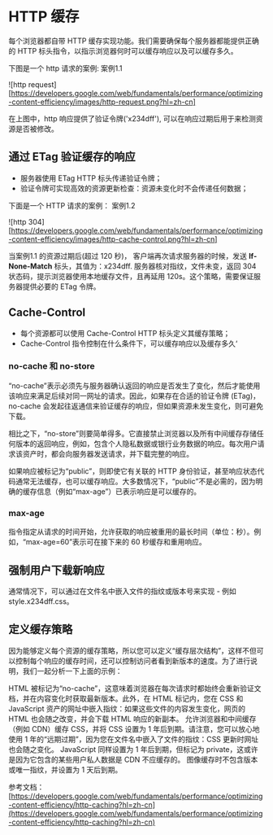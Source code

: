 # HTTP 缓存

每个浏览器都自带 HTTP 缓存实现功能。我们需要确保每个服务器都能提供正确的 HTTP 标头指令，以指示浏览器何时可以缓存响应以及可以缓存多久。

下图是一个 http 请求的案例: 案例1.1

![http request][https://developers.google.com/web/fundamentals/performance/optimizing-content-efficiency/images/http-request.png?hl=zh-cn]

在上图中，http 响应提供了验证令牌('x234dff'), 可以在响应过期后用于来检测资源是否被修改。

## 通过 ETag 验证缓存的响应

- 服务器使用 ETag HTTP 标头传递验证令牌；
- 验证令牌可实现高效的资源更新检查：资源未变化时不会传递任何数据；

下面是一个 HTTP 请求的案例： 案例1.2

![http 304][https://developers.google.com/web/fundamentals/performance/optimizing-content-efficiency/images/http-cache-control.png?hl=zh-cn]

当案例1.1 的资源过期后(超过 120 秒)， 客户端再次请求服务器的时候，发送 **If-None-Match** 标头，其值为：x234dff. 服务器核对指纹，文件未变，返回 304 状态码，提示浏览器使用本地缓存文件，且再延用 120s。这个策略，需要保证服务器提供必要的 ETag 令牌。

## Cache-Control

- 每个资源都可以使用 Cache-Control  HTTP 标头定义其缓存策略；
- Cache-Control 指令控制在什么条件下，可以缓存响应以及缓存多久‘

### no-cache 和 no-store

“no-cache”表示必须先与服务器确认返回的响应是否发生了变化，然后才能使用该响应来满足后续对同一网址的请求。因此，如果存在合适的验证令牌 (ETag)，no-cache 会发起往返通信来验证缓存的响应，但如果资源未发生变化，则可避免下载。

相比之下，“no-store”则要简单得多。它直接禁止浏览器以及所有中间缓存存储任何版本的返回响应，例如，包含个人隐私数据或银行业务数据的响应。每次用户请求该资产时，都会向服务器发送请求，并下载完整的响应。

如果响应被标记为“public”，则即使它有关联的 HTTP 身份验证，甚至响应状态代码通常无法缓存，也可以缓存响应。大多数情况下，“public”不是必需的，因为明确的缓存信息（例如“max-age”）已表示响应是可以缓存的。

### max-age

指令指定从请求的时间开始，允许获取的响应被重用的最长时间（单位：秒）。例如，“max-age=60”表示可在接下来的 60 秒缓存和重用响应。

## 强制用户下载新响应

通常情况下，可以通过在文件名中嵌入文件的指纹或版本号来实现 - 例如 style.x234dff.css。

## 定义缓存策略

因为能够定义每个资源的缓存策略，所以您可以定义“缓存层次结构”，这样不但可以控制每个响应的缓存时间，还可以控制访问者看到新版本的速度。为了进行说明，我们一起分析一下上面的示例：

HTML 被标记为“no-cache”，这意味着浏览器在每次请求时都始终会重新验证文档，并在内容变化时获取最新版本。此外，在 HTML 标记内，您在 CSS 和 JavaScript 资产的网址中嵌入指纹：如果这些文件的内容发生变化，网页的 HTML 也会随之改变，并会下载 HTML 响应的新副本。
允许浏览器和中间缓存（例如 CDN）缓存 CSS，并将 CSS 设置为 1 年后到期。请注意，您可以放心地使用 1 年的“远期过期”，因为您在文件名中嵌入了文件的指纹：CSS 更新时网址也会随之变化。
JavaScript 同样设置为 1 年后到期，但标记为 private，这或许是因为它包含的某些用户私人数据是 CDN 不应缓存的。
图像缓存时不包含版本或唯一指纹，并设置为 1 天后到期。

参考文档：[https://developers.google.com/web/fundamentals/performance/optimizing-content-efficiency/http-caching?hl=zh-cn](https://developers.google.com/web/fundamentals/performance/optimizing-content-efficiency/http-caching?hl=zh-cn)
